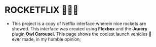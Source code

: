 # ROCKETFLIX :rocket::rocket::rocket:

* This project is a copy of Netflix interface wherein nice rockets are showed. This interface was created using **Flexbox** and the **Jquery** plugin **Owl Carousel**. This page shows the coolest launch vehicles :rocket: ever made, in my humble opinion;  
